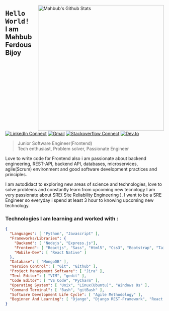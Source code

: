 [<img align="right" width="400" src="https://github-readme-stats.vercel.app/api?username=Mahbub-Ferdous&&show_icons=true&theme=tokyonight&count_private=true" alt="Mahbub's Github Stats"/>](https://github.com/Mahbub-Ferdous)



## <samp>Hello World!</samp> <img src="https://github.com/mupezzuol/mupezzuol/blob/master/assets/earth.gif" width="15px" height="15px"><br/> I am Mahbub Ferdous Bijoy

[![LinkedIn Connect](https://img.shields.io/badge/%20-Connect-black?color=222244&labelColor=000000&logo=linkedin&logoColor=f5f7fe)](https://www.linkedin.com/in/mahbub-ferdous-a57a62153/)
[![Gmail](https://img.shields.io/badge/%20-Send%20Mail-black?color=222244&labelColor=000000&logo=gmail&logoColor=f5f7fe)](mailto:mahbubferdous14@gmail.com?subject=From%20GitHub&&body=Hi,%20there.%20Found%20you%20on%20GitHub!%20Let's%20talk%20about...)
[![Stackoverflow Connect](https://img.shields.io/badge/%20-Connect-black?color=222244&labelColor=000000&logo=stackoverflow&logoColor=f5f7fe)](https://stackoverflow.com/users/16545822/mahbub-ferdous-bijoy/)
[![Dev.to](https://img.shields.io/badge/%20-Connect-black?color=222244&labelColor=000000&logo=dev.to&logoColor=f5f7fe)](https://dev.to/mahhbubferdous/)

> Junior Software Engineer(Frontend) <br />
> Tech enthusiast, Problem solver, Passionate Engineer

Love to write code for Frontend also i am passionate about backend engineering, REST-API, backend API, databases, microservices, agile(Scrum) environment and good software development practices and principles.

I am autodidact to exploring new areas of science and technologies, love to solve problems and constantly learn from upcoming new tecnology
I am very passionate about SRE( Site Reliability Engineering ). I want to be a SRE Engineer so everyday i spend at least 3 hour to knowing upcoming new technology. 


### Technologies I am learning and worked with :


```json
{
  "Languages": [ "Python", "Javascript" ],
  "Frameworks/Libraries": {
    "Backend": [ "Nodejs", "Express.js"],
    "Frontend": [ "Reactjs", "Sass", "Html5", "Css3", "Bootstrap", "Tailwind", "Materializecss" ],
    "Mobile-Dev": [ "React Native" ]
  },
  "Database": [ "MongoDB" ],
  "Version Control": [ "Git", "Github" ],
  "Project Management Software": [ "Jira" ],
  "Text Editor": [ "VIM", "gedit" ],
  "Code Editor": [ "VS Code", "PyCharm" ],
  "Operating System": [ "Unix", "Linux(Ubuntu)", "Windows Os" ],
  "Command Terminal": [ "Bash", "gitBash" ],
  "Software Development Life Cycle": [ "Agile Methodology" ],
  "Beginner And Learning": [ "Django", "Django REST-Framework", "React Native", "PostgreSQL",]
}
```
